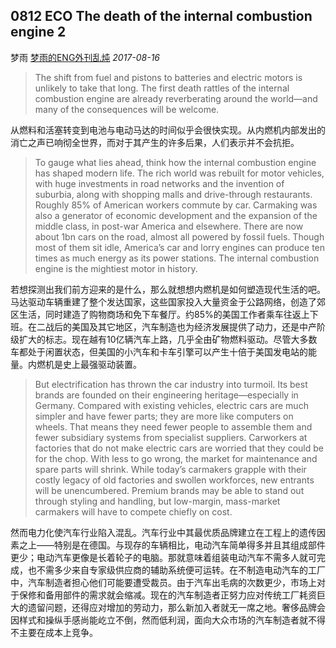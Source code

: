 ## 0812 ECO The death of the internal combustion engine 2

梦雨 [梦雨的ENG外刊乱炖](javascript:void(0);) *2017-08-16*

> The shift from fuel and pistons to batteries and electric motors is unlikely to take that long. The first death rattles of the internal combustion engine are already reverberating around the world—and many of the consequences will be welcome.

从燃料和活塞转变到电池与电动马达的时间似乎会很快实现。从内燃机内部发出的消亡之声已响彻全世界，而对于其产生的许多后果，人们表示并不会抗拒。

> To gauge what lies ahead, think how the internal combustion engine has shaped modern life. The rich world was rebuilt for motor vehicles, with huge investments in road networks and the invention of suburbia, along with shopping malls and drive-through restaurants. Roughly 85% of American workers commute by car. Carmaking was also a generator of economic development and the expansion of the middle class, in post-war America and elsewhere. There are now about 1bn cars on the road, almost all powered by fossil fuels. Though most of them sit idle, America’s car and lorry engines can produce ten times as much energy as its power stations. The internal combustion engine is the mightiest motor in history.

若想探测出我们前方迎来的是什么，那么就想想内燃机是如何塑造现代生活的吧。马达驱动车辆重建了整个发达国家，这些国家投入大量资金于公路网络，创造了郊区生活，同时建造了购物商场和免下车餐厅。约85%的美国工作者乘车往返上下班。在二战后的美国及其它地区，汽车制造也为经济发展提供了动力，还是中产阶级扩大的标志。现在越有10亿辆汽车上路，几乎全由矿物燃料驱动。尽管大多数车都处于闲置状态，但美国的小汽车和卡车引擎可以产生十倍于美国发电站的能量。内燃机是史上最强驱动装置。

> But electrification has thrown the car industry into turmoil. Its best brands are founded on their engineering heritage—especially in Germany. Compared with existing vehicles, electric cars are much simpler and have fewer parts; they are more like computers on wheels. That means they need fewer people to assemble them and fewer subsidiary systems from specialist suppliers. Carworkers at factories that do not make electric cars are worried that they could be for the chop. With less to go wrong, the market for maintenance and spare parts will shrink. While today’s carmakers grapple with their costly legacy of old factories and swollen workforces, new entrants will be unencumbered. Premium brands may be able to stand out through styling and handling, but low-margin, mass-market carmakers will have to compete chiefly on cost.

然而电力化使汽车行业陷入混乱。汽车行业中其最优质品牌建立在工程上的遗传因素之上——特别是在德国。与现存的车辆相比，电动汽车简单得多并且其组成部件更少；电动汽车更像是长着轮子的电脑。那就意味着组装电动汽车不需多人就可完成，也不需多少来自专家级供应商的辅助系统便可运转。在不制造电动汽车的工厂中，汽车制造者担心他们可能要遭受裁员。由于汽车出毛病的次数更少，市场上对于保修和备用部件的需求就会缩减。现在的汽车制造者正努力应对传统工厂耗资巨大的遗留问题，还得应对增加的劳动力，那么新加入者就无一席之地。奢侈品牌会因样式和操纵手感尚能屹立不倒，然而低利润，面向大众市场的汽车制造者就不得不主要在成本上竞争。









